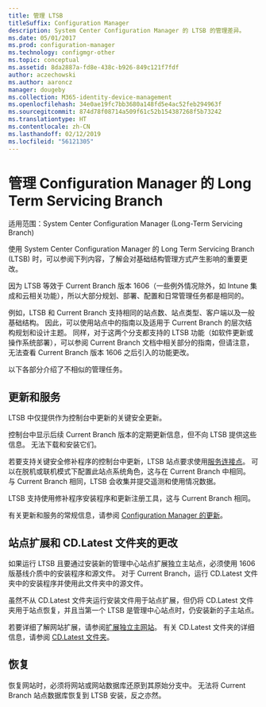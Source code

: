 ```yaml
---
title: 管理 LTSB
titleSuffix: Configuration Manager
description: System Center Configuration Manager 的 LTSB 的管理差异。
ms.date: 05/01/2017
ms.prod: configuration-manager
ms.technology: configmgr-other
ms.topic: conceptual
ms.assetid: 8da2887a-fd8e-438c-b926-849c121f7fdf
author: aczechowski
ms.author: aaroncz
manager: dougeby
ms.collection: M365-identity-device-management
ms.openlocfilehash: 34e0ae19fc7bb3680a148fd5e4ac52feb294963f
ms.sourcegitcommit: 874d78f08714a509f61c52b154387268f5b73242
ms.translationtype: HT
ms.contentlocale: zh-CN
ms.lasthandoff: 02/12/2019
ms.locfileid: "56121305"
---
```

# <a name="manage-the-long-term-servicing-branch-of-configuration-manager"></a>管理 Configuration Manager 的 Long Term Servicing Branch

适用范围：System Center Configuration Manager (Long-Term Servicing Branch)

使用 System Center Configuration Manager 的 Long Term Servicing Branch (LTSB) 时，可以参阅下列内容，了解会对基础结构管理方式产生影响的重要更改。

因为 LTSB 等效于 Current Branch 版本 1606（一些例外情况除外，如 Intune 集成和云相关功能），所以大部分规划、部署、配置和日常管理任务都是相同的。

例如，LTSB 和 Current Branch 支持相同的站点数、站点类型、客户端以及一般基础结构。 因此，可以使用站点中的指南以及适用于 Current Branch 的层次结构规划和设计主题。 同样，对于这两个分支都支持的 LTSB 功能（如软件更新或操作系统部署），可以参阅 Current Branch 文档中相关部分的指南，但请注意，无法查看 Current Branch 版本 1606 之后引入的功能更改。

以下各部分介绍了不相似的管理任务。

## <a name="updates-and-servicing"></a>更新和服务
LTSB 中仅提供作为控制台中更新的关键安全更新。  

控制台中显示后续 Current Branch 版本的定期更新信息，但不向 LTSB 提供这些信息。 无法下载和安装它们。

若要支持关键安全修补程序的控制台中更新，LTSB 站点要求使用[服务连接点](/sccm/core/servers/deploy/configure/about-the-service-connection-point)。 可以在脱机或联机模式下配置此站点系统角色，这与在 Current Branch 中相同。 与 Current Branch 相同，LTSB 会收集并提交遥测和使用情况数据。

LTSB 支持使用修补程序安装程序和更新注册工具，这与 Current Branch 相同。

有关更新和服务的常规信息，请参阅 [Configuration Manager 的更新](/sccm/core/servers/manage/updates)。


## <a name="changes-for-site-expansion-and-the-cdlatest-folder"></a>站点扩展和 CD.Latest 文件夹的更改
如果运行 LTSB 且要通过安装新的管理中心站点扩展独立主站点，必须使用 1606 版基线介质中的安装程序和源文件。 对于 Current Branch，运行 CD.Latest 文件夹中的安装程序并使用此文件夹中的源文件。

虽然不从 CD.Latest 文件夹运行安装文件用于站点扩展，但仍将 CD.Latest 文件夹用于站点恢复，并且当第一个 LTSB 是管理中心站点时，仍安装新的子主站点。

若要详细了解网站扩展，请参阅[扩展独立主网站](/sccm/core/servers/deploy/install/use-the-setup-wizard-to-install-sites#expand-a-stand-alone-primary-site)。 有关 CD.Latest 文件夹的详细信息，请参阅 [CD.Latest 文件夹](/sccm/core/servers/manage/the-cd.latest-folder)。


## <a name="recovery"></a>恢复
恢复网站时，必须将网站或网站数据库还原到其原始分支中。 无法将 Current Branch 站点数据库恢复到 LTSB 安装，反之亦然。
